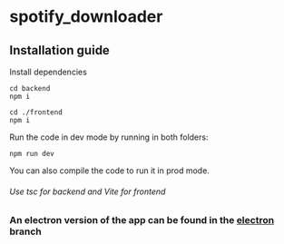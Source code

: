 # spotify_downloader

## Installation guide

Install dependencies
```
cd backend
npm i

cd ./frontend
npm i
```

Run the code in dev mode by running in both folders:
```
npm run dev
```

You can also compile the code to run it in prod mode.
###### Use tsc for backend and Vite for frontend

### An electron version of the app can be found in the [electron](https://github.com/dwakk/spotify_downloader/tree/electron) branch
